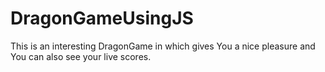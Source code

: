 # DragonGameUsingJS

This is an interesting DragonGame in which gives You a nice pleasure and You can also see your live scores.
